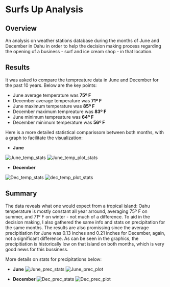 # Surfs Up Analysis
## Overview
An analysis on weather stations database during the months of June and December in Oahu in order to help the decision making process regarding the opening of a business - surf and ice cream shop - in that location.
## Results
It was asked to compare the tempreature data in June and December for the past 10 years. Below are the key points:
- June average temperature was **75º F**
- December average temperature was **71º F**
- June maximum temperature was **85º F**
- December maximum tempreature was **83º F**
- June minimum tempreature was **64º F**
- December minimum temperature was **56º F**

Here is a more detailed statistical comparissom between both months, with a graph to facilitate the visualization:
- **June**

![June_temp_stats](https://user-images.githubusercontent.com/72593264/102737552-5a169f80-430d-11eb-8949-2eafdbf17bc6.png)
![June_temp_plot_stats](https://user-images.githubusercontent.com/72593264/102737561-5d119000-430d-11eb-9629-1f78198db8e0.png)

- **December**

![Dec_temp_stats](https://user-images.githubusercontent.com/72593264/102737565-600c8080-430d-11eb-9a4e-213ced2c4a7e.png)
![dec_temp_plot_stats](https://user-images.githubusercontent.com/72593264/102737568-626eda80-430d-11eb-8393-f073396f3a81.png)

## Summary
The data reveals what one would expect from a tropical island: Oahu temperature is mostly constant all year arround, averaging 75º F on summer, and 71º F on winter - not much of a difference.
To aid in the decision making, I also gathered the same info and stats on precipitation for the same months. The results are also promissing since the average precipitiation for June was 0.13 inches and 0.21 inches for December, again, not a significant difference. As can be seen in the graphics, the precipitiation is historically low on that island on both months, which is very good news for this bussiness.

More details on stats for precipitations below:
- **June**
![June_prec_stats](https://user-images.githubusercontent.com/72593264/102739029-8c2a0080-4311-11eb-988f-cc4533c25359.png)
![June_prec_plot](https://user-images.githubusercontent.com/72593264/102739035-8e8c5a80-4311-11eb-8362-724d5441e999.png)

- **December**
![Dec_prec_stats](https://user-images.githubusercontent.com/72593264/102739042-91874b00-4311-11eb-8be9-2f45c47c329c.png)
![Dec_prec_plot](https://user-images.githubusercontent.com/72593264/102739047-93510e80-4311-11eb-9e48-119872fe2647.png)

